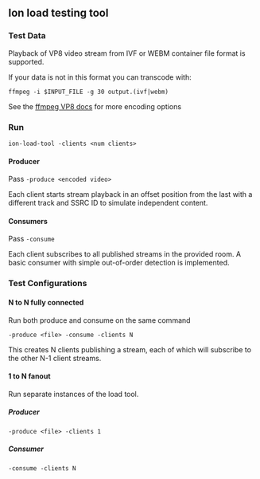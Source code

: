 ## Ion load testing tool

### Test Data

Playback of VP8 video stream from IVF or WEBM container file format is supported.


If your data is not in this format you can transcode with:
```
ffmpeg -i $INPUT_FILE -g 30 output.(ivf|webm)
```

See the [ffmpeg VP8 docs](https://trac.ffmpeg.org/wiki/Encode/VP8) for more encoding options

### Run

`ion-load-tool -clients <num clients>`


#### Producer

Pass `-produce <encoded video>`

Each client starts stream playback in an offset position from the last with a different track and SSRC ID to simulate independent content.


#### Consumers

Pass `-consume`

Each client subscribes to all published streams in the provided room. A basic consumer with simple out-of-order detection is implemented.


### Test Configurations

#### N to N fully connected

Run both produce and consume on the same command

`-produce <file> -consume -clients N`

This creates N clients publishing a stream, each of which will subscribe to the other N-1 client streams.

#### 1 to N fanout

Run separate instances of the load tool.

##### Producer

`-produce <file> -clients 1`

##### Consumer
`-consume -clients N`
